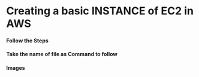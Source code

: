 # Creating a basic INSTANCE of EC2 in AWS

#### Follow the Steps
#### Take the name of file as Command to follow
#### Images
